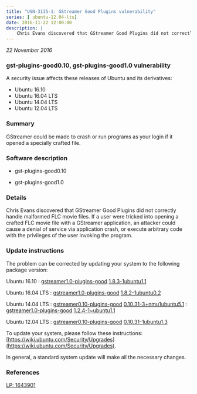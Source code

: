 ```yaml
---
title: "USN-3135-1: GStreamer Good Plugins vulnerability"
series: [ ubuntu-12.04-lts]
date: 2016-11-22 12:00:00
description: |
    Chris Evans discovered that GStreamer Good Plugins did not correctly handle malformed FLC movie files. If a user were tricked into opening a crafted FLC movie file with a GStreamer application, an attacker could cause a denial of service via application crash, or execute arbitrary code with the privileges of the user invoking the program. 
--- 
```

 
 

*22 November 2016*

### gst-plugins-good0.10, gst-plugins-good1.0 vulnerability

A security issue affects these releases of Ubuntu and its derivatives:

* Ubuntu 16.10
* Ubuntu 16.04 LTS
* Ubuntu 14.04 LTS
* Ubuntu 12.04 LTS

### Summary

GStreamer could be made to crash or run programs as your login if it opened a specially crafted file.

### Software description

* gst-plugins-good0.10 

* gst-plugins-good1.0 

### Details

Chris Evans discovered that GStreamer Good Plugins did not correctly handle malformed FLC movie files. If a user were tricked into opening a crafted FLC movie file with a GStreamer application, an attacker could cause a denial of service via application crash, or execute arbitrary code with the privileges of the user invoking the program. 

### Update instructions

The problem can be corrected by updating your system to the following package version:

Ubuntu 16.10
 : [gstreamer1.0-plugins-good](https://launchpad.net/ubuntu/+source/gst-plugins-good1.0) <span> [1.8.3-1ubuntu1.1](https://launchpad.net/ubuntu/+source/gst-plugins-good1.0/1.8.3-1ubuntu1.1) </span> 

Ubuntu 16.04 LTS
 : [gstreamer1.0-plugins-good](https://launchpad.net/ubuntu/+source/gst-plugins-good1.0) <span> [1.8.2-1ubuntu0.2](https://launchpad.net/ubuntu/+source/gst-plugins-good1.0/1.8.2-1ubuntu0.2) </span> 

Ubuntu 14.04 LTS
 : [gstreamer0.10-plugins-good](https://launchpad.net/ubuntu/+source/gst-plugins-good0.10) <span> [0.10.31-3+nmu1ubuntu5.1](https://launchpad.net/ubuntu/+source/gst-plugins-good0.10/0.10.31-3+nmu1ubuntu5.1) </span> 
 : [gstreamer1.0-plugins-good](https://launchpad.net/ubuntu/+source/gst-plugins-good1.0) <span> [1.2.4-1~ubuntu1.1](https://launchpad.net/ubuntu/+source/gst-plugins-good1.0/1.2.4-1~ubuntu1.1) </span> 

Ubuntu 12.04 LTS
 : [gstreamer0.10-plugins-good](https://launchpad.net/ubuntu/+source/gst-plugins-good0.10) <span> [0.10.31-1ubuntu1.3](https://launchpad.net/ubuntu/+source/gst-plugins-good0.10/0.10.31-1ubuntu1.3) </span> 

To update your system, please follow these instructions: [https://wiki.ubuntu.com/Security/Upgrades](https://wiki.ubuntu.com/Security/Upgrades).

In general, a standard system update will make all the necessary changes. 

### References

 
 [LP: 1643901](https://launchpad.net/bugs/1643901)
 

